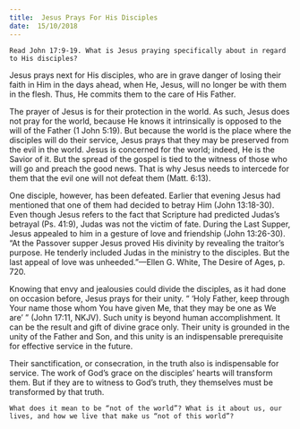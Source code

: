 ```yaml
---
title:  Jesus Prays For His Disciples
date:  15/10/2018
---
```


`Read John 17:9-19. What is Jesus praying specifically about in regard to His disciples?`

Jesus prays next for His disciples, who are in grave danger of losing their faith in Him in the days ahead, when He, Jesus, will no longer be with them in the flesh. Thus, He commits them to the care of His Father.

The prayer of Jesus is for their protection in the world. As such, Jesus does not pray for the world, because He knows it intrinsically is opposed to the will of the Father (1 John 5:19). But because the world is the place where the disciples will do their service, Jesus prays that they may be preserved from the evil in the world. Jesus is concerned for the world; indeed, He is the Savior of it. But the spread of the gospel is tied to the witness of those who will go and preach the good news. That is why Jesus needs to intercede for them that the evil one will not defeat them (Matt. 6:13).

One disciple, however, has been defeated. Earlier that evening Jesus had mentioned that one of them had decided to betray Him (John 13:18-30). Even though Jesus refers to the fact that Scripture had predicted Judas’s betrayal (Ps. 41:9), Judas was not the victim of fate. During the Last Supper, Jesus appealed to him in a gesture of love and friendship (John 13:26-30). “At the Passover supper Jesus proved His divinity by revealing the traitor’s purpose. He tenderly included Judas in the ministry to the disciples. But the last appeal of love was unheeded.”—Ellen G. White, The Desire of Ages, p. 720.

Knowing that envy and jealousies could divide the disciples, as it had done on occasion before, Jesus prays for their unity. “ ‘Holy Father, keep through Your name those whom You have given Me, that they may be one as We are’ ” (John 17:11, NKJV). Such unity is beyond human accomplishment. It can be the result and gift of divine grace only. Their unity is grounded in the unity of the Father and Son, and this unity is an indispensable prerequisite for effective service in the future.

Their sanctification, or consecration, in the truth also is indispensable for service. The work of God’s grace on the disciples’ hearts will transform them. But if they are to witness to God’s truth, they themselves must be transformed by that truth.

`What does it mean to be “not of the world”? What is it about us, our lives, and how we live that make us “not of this world”?`